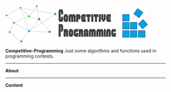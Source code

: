 ![](https://raw.githubusercontent.com/EduardoRotundaro/Competitive-Programming/master/Readme/rm_img.png)

**Competitive-Programming**
Just some algorithms and functions used in programming contests.

---

**About**

---

**Content**

